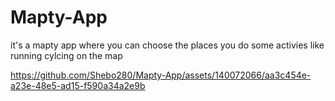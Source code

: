 # Mapty-App
it's a mapty app where you can choose the places you do some activies like running cylcing on the map





https://github.com/Shebo280/Mapty-App/assets/140072066/aa3c454e-a23e-48e5-ad15-f590a34a2e9b

